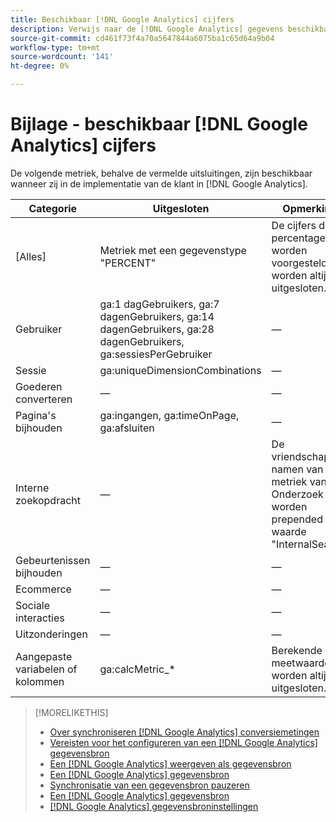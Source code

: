 ```yaml
---
title: Beschikbaar [!DNL Google Analytics] cijfers
description: Verwijs naar de [!DNL Google Analytics] gegevens beschikbaar voor gegevensbronnen.
source-git-commit: cd461f73f4a70a5647844a6075ba1c65d64a9b04
workflow-type: tm+mt
source-wordcount: '141'
ht-degree: 0%

---
```


# Bijlage - beschikbaar [!DNL Google Analytics] cijfers

De volgende metriek, behalve de vermelde uitsluitingen, zijn beschikbaar wanneer zij in de implementatie van de klant in [!DNL Google Analytics].

<!-- Notes as FYI to self:
>[!NOTE]
>
>* For some of these metrics, [!DNL Google] assigns the friendly name, and the name is consistent. For some metrics, the advertiser assigns the friendly name in [!DNL Google Analytics], and the name has a dynamic value.
>* Some metrics are assigned at the property level, and others are assigned at the view level.
-->

| Categorie | Uitgesloten | Opmerkingen |
| ---- | ---- | ---- |
| \[Alles\] | Metriek met een gegevenstype &quot;PERCENT&quot; | De cijfers die als percentage worden voorgesteld worden altijd uitgesloten. |
| Gebruiker | ga:1 dagGebruikers, ga:7 dagenGebruikers, ga:14 dagenGebruikers, ga:28 dagenGebruikers, ga:sessiesPerGebruiker | — |
| Sessie | ga:uniqueDimensionCombinations | — |
| Goederen converteren | — | — |
| Pagina&#39;s bijhouden | ga:ingangen, ga:timeOnPage, ga:afsluiten | — |
| Interne zoekopdracht | — | De vriendschappelijke namen van alle metriek van Intern Onderzoek worden prepended met de waarde &quot;InternalSearch: &quot; |
| Gebeurtenissen bijhouden | — | — |
| Ecommerce | — | — |
| Sociale interacties | — | — |
| Uitzonderingen | — | — |
| Aangepaste variabelen of kolommen | ga:calcMetric_* | Berekende meetwaarden worden altijd uitgesloten. |

>[!MORELIKETHIS]
>
>* [Over synchroniseren [!DNL Google Analytics] conversiemetingen](data-source-about.md)
>* [Vereisten voor het configureren van een [!DNL Google Analytics] gegevensbron](data-source-prerequisites.md)
>* [Een [!DNL Google Analytics] weergeven als gegevensbron](data-source-configure.md)
>* [Een [!DNL Google Analytics] gegevensbron](data-source-edit.md)
>* [Synchronisatie van een gegevensbron pauzeren](data-source-pause.md)
>* [Een [!DNL Google Analytics] gegevensbron](data-source-reauthenticate.md)
>* [[!DNL Google Analytics] gegevensbroninstellingen](data-source-settings.md)


